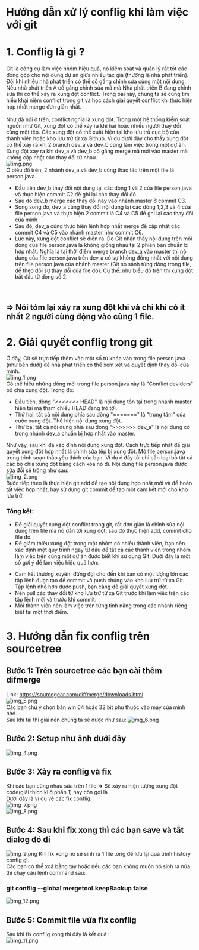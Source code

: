 # Hướng dẫn xử lý conflig khi làm việc với git 

# 1. Conflig là gì ?
Git là công cụ làm việc nhóm hiệu quả, nó kiểm soát và quản lý rất tốt các đóng góp cho nội dung dự án giữa nhiều tác giả 
(thường là nhà phát triển). Đôi khi nhiều nhà phát triển có thể cố gắng chỉnh sửa cùng một nội dung. 
Nếu nhà phát triển A cố gắng chỉnh sửa mã mà Nhà phát triển B đang chỉnh sửa thì có thể xảy ra xung đột conflict.
Trong bài này, chúng ta sẽ cùng tìm hiểu khái niệm conflict trong git và học cách giải quyết conflict 
khi thực hiện hợp nhất merge đơn giản nhất.
<br/>
<br/>
Như đã nói ở trên, conflict nghĩa là xung đột. Trong một hệ thống kiểm soát nguồn như Git,
xung đột có thể xảy ra khi hai hoặc nhiều người thay đổi cùng một tệp. Các xung đột có thể 
xuất hiện tại kho lưu trữ cục bộ của thành viên hoặc kho lưu trữ từ xa Github.
Ví dụ dưới đây cho thấy xung đột có thể xảy ra khi 2 branch dev_a và dev_b
cùng làm việc trong một dự án. Xung đột xảy ra khi dev_a và dev_b cố gắng 
merge mã mới vào master mà không cập nhật các thay đổi từ nhau.
<br/>
![img.png](img.png) 
<br/>
Ở biểu đồ trên, 2 nhánh dev_a và dev_b cùng thao tác trên một file là person.java.
- Đầu tiên dev_b thay đổi nội dung tại các dòng 1 và 2 của file person.java và thực hiện commit C2 để ghi lại các thay đổi đó.
- Sau đó dev_b merge các thay đổi này vào nhánh master ở commit C3.
- Song song đó, dev_a cũng thay đổi nội dung tại các dòng 1,2,3 và 4 của file person.java và thực hiện 2 commit là C4 và C5 để ghi lại các thay đổi của mình
- Sau đó, dev_a cũng thực hiện lệnh hợp nhất merge để cập nhật các commit C4 và C5 vào nhánh master như commit C6.
- Lúc này, xung đột conflict sẽ diễn ra. Do Git nhận thấy nội dung trên mỗi dòng của file person.java là không giống nhau tại 2 phiên bản chuẩn bị hợp nhất. Nghĩa là tại thời điểm merge branch dev_a vào master thì nội dung của file person.java trên dev_a có sự không đồng nhất với nội dung trên file person.java của nhánh master (Git so sánh từng dòng trong file, để theo dõi sự thay đổi của file đó). Cụ thể: như biểu đồ trên thì xung đột bắt đầu từ dòng số 2.
<br/>

## =>  Nói tóm lại xảy ra xung đột khi và chỉ khi có ít nhất 2 người cùng động vào cùng 1 file. 

# 2. Giải quyết conflig trong git 
Ở đây, Git sẽ trực tiếp thêm vào một số từ khóa vào trong file person.java (như bên dưới) để nhà phát triển có thể xem xét và quyết định thay đổi của mình.
<br/>
![img_1.png](img_1.png)
<br/>
Có thể hiểu những dòng mới trong file person.java này là "Conflict deviders" bộ chia xung đột. Trong đó:
+ Đầu tiên, dòng "<<<<<<< HEAD" là nội dung tồn tại trong nhánh master hiện tại mà tham chiếu HEAD đang trỏ tới.
+ Thứ hai, tất cả nội dung phía sau dòng "=======" là "trung tâm" của cuộc xung đột. Thể hiện nội dung xung đột.
+ Thứ ba, tất cả nội dung phía sau dòng ">>>>>>> dev_a" là nội dung có trong nhánh dev_a chuẩn bị hợp nhất vào master.

Như vậy, sau khi đã xác định nội dung xung đột. Cách trực tiếp nhất để giải quyết xung đột hợp nhất là chỉnh sửa tệp bị xung đột. Mở file person.java trong trình soạn thảo yêu thích của bạn. Ví dụ ở đây tôi chỉ cần loại bỏ tất cả các bộ chia xung đột bằng cách xóa nó đi. Nội dung file person.java được sửa đổi sẽ trông như sau:
<br/>
![img_2.png](img_2.png)
<br/>
Bước tiếp theo là thực hiện git add để tạo nội dung hợp nhất mới và để hoàn tất việc hợp nhất, hay sử dụng git commit để tạo một cam kết mới cho kho lưu trữ.

### Tổng kết:
- Để giải quyết xung đột conflict trong git, rất đơn giản là chỉnh sửa nội dung trên file mà nó dẫn tới xung đột, sau đó thực hiện add, commit cho file đó.
- Để giảm thiểu xung đột trong một nhóm có nhiều thành viên, bạn nên xác định một quy trình ngay từ đầu để tất cả các thành viên trong nhóm làm việc trên cùng một dự án được biết khi sử dụng Git. Dưới đây là một số gợi ý để làm việc hiệu quả hơn:
+ Cam kết thường xuyên: đừng đợi cho đến khi bạn có một lượng lớn các tập lệnh được tạo để commit và push chúng vào kho lưu trữ từ xa Git. Tập lệnh nhỏ hơn được push, bạn càng dễ giải quyết xung đột.
+ Nên pull các thay đổi từ kho lưu trữ từ xa Git trước khi làm việc trên các tập lệnh mới và trước khi commit.
+ Mỗi thành viên nên làm việc trên từng tính năng trong các nhánh riêng biệt tại một thời điểm.

# 3. Hướng dẫn fix conflig trên sourcetree 
## Bước 1: Trên sourcetree các bạn cài thêm difmerge 
Link: https://sourcegear.com/diffmerge/downloads.html
<br/>
![img_5.png](img_5.png)
<br/>
Các bạn chú ý chọn bản win 64 hoặc 32 bit phụ thuộc vào máy của mình nhé.
<br/>
Sau khi tải thì giải nén chúng ta sẽ được như sau:
![img_6.png](img_6.png)
## Bước 2: Setup như ảnh dưới đây
![img_4.png](img_4.png)

## Bước 3: Xảy ra conflig và fix
Khi các bạn cùng nhau sửa trên 1 file => Sẽ xảy ra hiện tượng xung đột code(giải thích kĩ ở phần 1) hay còn gọi là 
<br/>
Dưới đây là ví dụ về các fix conflig:
<br/>
![img_7.png](img_7.png)
<br/>
![img_8.png](img_8.png)

## Bước 4: Sau khi fix xong thì các bạn save và tắt dialog đó đi
![img_9.png](img_9.png)
Khi fix xong nó sẽ sinh ra 1 file .orig để lưu lại quá trình history config gì.
<br/>
Các bạn có thể xoá bằng tay hoặc nếu các bạn không muốn nó sinh ra nữa thì chạy câu lệnh command sau:
<br/>
### git conflig --global mergetool.keepBackup false
![img_12.png](img_12.png)
## Bước 5: Commit file vừa fix conflig
Sau khi fix conflig xong thì đây là kết quả :
<br/>
![img_11.png](img_11.png) 

